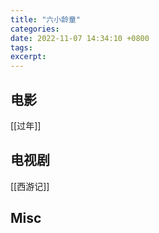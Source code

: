 ```yaml
---
title: "六小龄童"
categories: 
date: 2022-11-07 14:34:10 +0800
tags: 
excerpt: 
---
```





## 电影

[[过年]]



## 电视剧

[[西游记]]



## Misc


